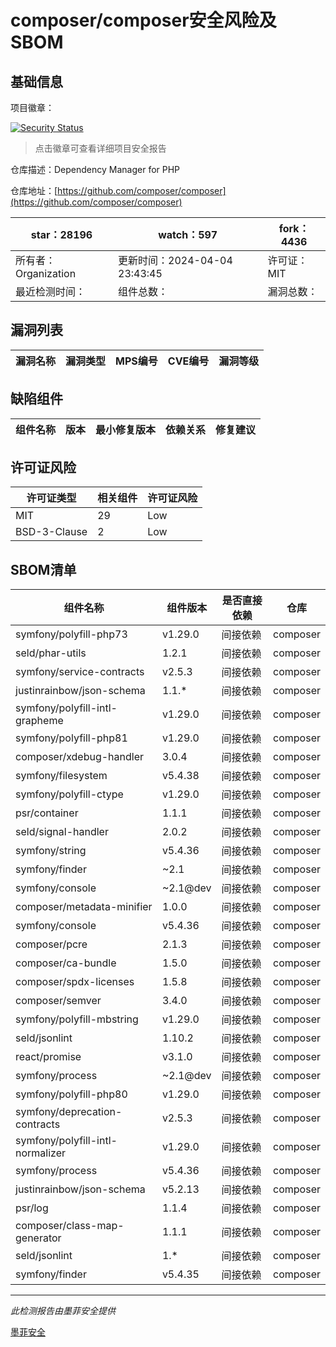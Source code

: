 # composer/composer安全风险及SBOM

## 基础信息

项目徽章：

[![Security Status](https://www.murphysec.com/platform3/v31/badge/1775960062233759744.svg)](https://www.murphysec.com/console/report/1691879488088727552/1775960062233759744)

> 点击徽章可查看详细项目安全报告

仓库描述：Dependency Manager for PHP

仓库地址：[https://github.com/composer/composer](https://github.com/composer/composer)

| star：28196 | watch：597 | fork：4436 |
| ----------- | -------------- | ------------ |
| 所有者：Organization | 更新时间：2024-04-04 23:43:45 | 许可证：MIT |
| 最近检测时间： | 组件总数： | 漏洞总数： |




## 漏洞列表

| 漏洞名称 | 漏洞类型 | MPS编号 | CVE编号 | 漏洞等级 |
| ------- | ------ | ------- | ------ | ----- |





## 缺陷组件

| 组件名称 | 版本 | 最小修复版本 | 依赖关系 | 修复建议 |
| -------- | ---- | ------------ | -------- | -------- |





## 许可证风险

| 许可证类型 | 相关组件 | 许可证风险 |
| ---------- | -------- | ---------- |
|MIT|29|Low|
|BSD-3-Clause|2|Low|




## SBOM清单

| 组件名称 | 组件版本 | 是否直接依赖 | 仓库 |
| -------- | -------- | ------------ | ---- |
|symfony/polyfill-php73|v1.29.0|间接依赖|composer|
|seld/phar-utils|1.2.1|间接依赖|composer|
|symfony/service-contracts|v2.5.3|间接依赖|composer|
|justinrainbow/json-schema|1.1.*|间接依赖|composer|
|symfony/polyfill-intl-grapheme|v1.29.0|间接依赖|composer|
|symfony/polyfill-php81|v1.29.0|间接依赖|composer|
|composer/xdebug-handler|3.0.4|间接依赖|composer|
|symfony/filesystem|v5.4.38|间接依赖|composer|
|symfony/polyfill-ctype|v1.29.0|间接依赖|composer|
|psr/container|1.1.1|间接依赖|composer|
|seld/signal-handler|2.0.2|间接依赖|composer|
|symfony/string|v5.4.36|间接依赖|composer|
|symfony/finder|~2.1|间接依赖|composer|
|symfony/console|~2.1@dev|间接依赖|composer|
|composer/metadata-minifier|1.0.0|间接依赖|composer|
|symfony/console|v5.4.36|间接依赖|composer|
|composer/pcre|2.1.3|间接依赖|composer|
|composer/ca-bundle|1.5.0|间接依赖|composer|
|composer/spdx-licenses|1.5.8|间接依赖|composer|
|composer/semver|3.4.0|间接依赖|composer|
|symfony/polyfill-mbstring|v1.29.0|间接依赖|composer|
|seld/jsonlint|1.10.2|间接依赖|composer|
|react/promise|v3.1.0|间接依赖|composer|
|symfony/process|~2.1@dev|间接依赖|composer|
|symfony/polyfill-php80|v1.29.0|间接依赖|composer|
|symfony/deprecation-contracts|v2.5.3|间接依赖|composer|
|symfony/polyfill-intl-normalizer|v1.29.0|间接依赖|composer|
|symfony/process|v5.4.36|间接依赖|composer|
|justinrainbow/json-schema|v5.2.13|间接依赖|composer|
|psr/log|1.1.4|间接依赖|composer|
|composer/class-map-generator|1.1.1|间接依赖|composer|
|seld/jsonlint|1.*|间接依赖|composer|
|symfony/finder|v5.4.35|间接依赖|composer|


------

*此检测报告由墨菲安全提供*

[墨菲安全](www.murphysec.com)